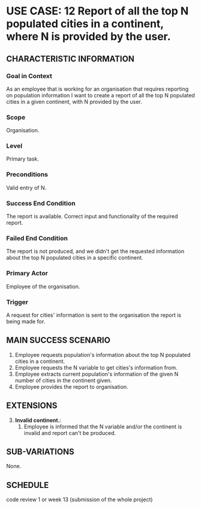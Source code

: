 # USE CASE: 12 Report of all the top N populated cities in a continent, where N is provided by the user.

## CHARACTERISTIC INFORMATION

### Goal in Context

As an employee that is working for an organisation that requires reporting on population information I want to create a report of all the top N populated cities in a given continent, with N provided by the user.

### Scope

Organisation.

### Level

Primary task.

### Preconditions

Valid entry of N.

### Success End Condition

The report is available. Correct input and functionality of the required report.

### Failed End Condition

The report is not produced, and we didn't get the requested information about the top N populated cities in a specific continent.

### Primary Actor

Employee of the organisation.

### Trigger

A request for cities' information is sent to the organisation the report is being made for.

## MAIN SUCCESS SCENARIO

1. Employee requests population's information about the top N populated cities in a continent.
2. Employee requests the N variable to get cities's information from.
3. Employee extracts current population's information of the given N number of cities in the continent given.
4. Employee provides the report to organisation.

## EXTENSIONS

3. **Invalid continent.**:
    1. Employee is informed that the N variable and/or the continent is invalid and report can't be produced.

## SUB-VARIATIONS

None.

## SCHEDULE

code review 1 or week 13 (submission of the whole project)